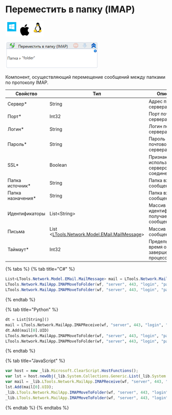 # Переместить в папку (IMAP)

![](<../../../.gitbook/assets/image (100) (1) (1) (1) (1) (1) (77).png>)

![](<../../../.gitbook/assets/image (427).png>)

Компонент, осуществляющий перемещение сообщений между папками по протоколу IMAP.

| Свойство           | Тип                                                                       | Описание                                           |
| ------------------ | ------------------------------------------------------------------------- | -------------------------------------------------- |
| Сервер\*           | String                                                                    | Адрес почтового сервера                            |
| Порт\*             | Int32                                                                     | Порт почтового сервера                             |
| Логин\*            | String                                                                    | Логин почтового сервера                            |
| Пароль\*           | String                                                                    | Пароль почтового сервера                           |
| SSL\*              | Boolean                                                                   | Признак использования сервером соединения SSL      |
| Папка источник\*   | String                                                                    | Папка входящих сообщений                           |
| Папка назначения\* | String                                                                    | Папка входящих сообщений                           |
| Идентификаторы     | List\<String>                                                             | Массив идентификаторов получаемых сообщений        |
| Письма             | List <[LTools.Network.Model.EMail.MailMessage](datatypes/mailmessage.md)> | Массив сообщений                                   |
| Таймаут\*          | Int32                                                                     | Предельное время ожидания завершения процесса (мс) |

{% tabs %}
{% tab title="C#" %}
```csharp
List<LTools.Network.Model.EMail.MailMessage> mail = LTools.Network.MailApp.IMAPReceive(wf, "server", 443, "login", "password", "inbox", false, true, false, null, DateTime.Now.AddDays(-2), DateTime.Now, false, false, 10000);
LTools.Network.MailApp.IMAPMoveToFolder(wf, "server", 443, "login", "password", "inbox", "outbox", new List<string>() { mail[0].UID }, false, 10000);
LTools.Network.MailApp.IMAPMoveToFolder(wf, "server", 443, "login", "password", "inbox", "outbox", mail, false, 10000);
```
{% endtab %}

{% tab title="Python" %}
```python
dt = List[String]()
mail = LTools.Network.MailApp.IMAPReceive(wf, "server", 443, "login", "password", "inbox", False, True, False, null, DateTime.Now.AddDays(-2), DateTime.Now, False, False, 10000)
dt.Add(mail[0].UID)
LTools.Network.MailApp.IMAPMoveToFolder(wf, "server", 443, "login", "password", "inbox", "outbox", dt, False, 10000)
LTools.Network.MailApp.IMAPMoveToFolder(wf, "server", 443, "login", "password", "inbox", "outbox", mail, False, 10000)
```
{% endtab %}

{% tab title="JavaScript" %}
```javascript
var host = new _lib.Microsoft.ClearScript.HostFunctions();
var lst = host.newObj(_lib.System.Collections.Generic.List(_lib.System.String));
var mail = _lib.LTools.Network.MailApp.IMAPReceive(wf, "server", 443, "login", "password", "inbox", false, true, false, null, _lib.DateTime.Now.AddDays(-2), _lib.DateTime.Now, false, false, 10000);
lst.Add(mail[0].UID);
_lib.LTools.Network.MailApp.IMAPMoveToFolder(wf, "server", 443, "login", "password", "inbox", "outbox", lst, false, 10000);
_lib.LTools.Network.MailApp.IMAPMoveToFolder(wf, "server", 443, "login", "password", "inbox", "outbox", mail, false, 10000);
```
{% endtab %}
{% endtabs %}
